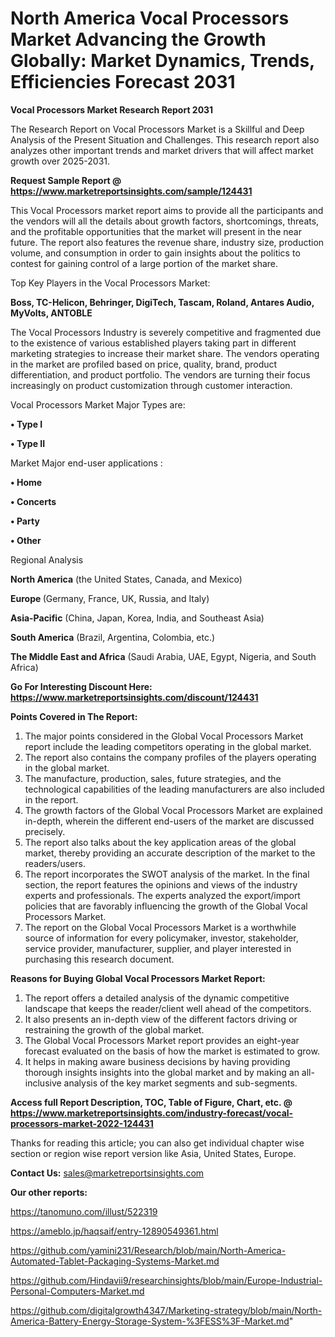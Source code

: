 # North America Vocal Processors Market Advancing the Growth Globally: Market Dynamics, Trends, Efficiencies Forecast 2031

<strong>Vocal Processors Market Research Report 2031</strong>

The Research Report on Vocal Processors Market is a Skillful and Deep Analysis of the Present Situation and Challenges. This research report also analyzes other important trends and market drivers that will affect market growth over 2025-2031.

<strong>Request Sample Report @ <a href=https://www.marketreportsinsights.com/sample/124431>https://www.marketreportsinsights.com/sample/124431</a></strong>

This Vocal Processors market report aims to provide all the participants and the vendors will all the details about growth factors, shortcomings, threats, and the profitable opportunities that the market will present in the near future. The report also features the revenue share, industry size, production volume, and consumption in order to gain insights about the politics to contest for gaining control of a large portion of the market share.

Top Key Players in the Vocal Processors Market:

<strong>Boss, TC-Helicon, Behringer, DigiTech, Tascam, Roland, Antares Audio, MyVolts, ANTOBLE</strong>

The Vocal Processors Industry is severely competitive and fragmented due to the existence of various established players taking part in different marketing strategies to increase their market share. The vendors operating in the market are profiled based on price, quality, brand, product differentiation, and product portfolio. The vendors are turning their focus increasingly on product customization through customer interaction.

Vocal Processors Market Major Types are:

<strong>• Type I

• Type II</strong>

Market Major end-user applications :

<strong>• Home

• Concerts

• Party

• Other</strong>

Regional Analysis

</u><strong><b>North America</b></strong> (the United States, Canada, and Mexico)

<strong><b>Europe </b></strong>(Germany, France, UK, Russia, and Italy)

<strong><b>Asia-Pacific</b></strong> (China, Japan, Korea, India, and Southeast Asia)

<strong><b>South America</b></strong> (Brazil, Argentina, Colombia, etc.)

<strong><b>The Middle East and Africa</b></strong> (Saudi Arabia, UAE, Egypt, Nigeria, and South Africa)

<strong>Go For Interesting Discount Here: <a href=https://www.marketreportsinsights.com/discount/124431>https://www.marketreportsinsights.com/discount/124431</a></strong>

<strong>Points Covered in The Report:</strong>
<ol>
  <li>The major points considered in the Global Vocal Processors Market report include the leading competitors operating in the global market.</li>
  <li>The report also contains the company profiles of the players operating in the global market.</li>
  <li>The manufacture, production, sales, future strategies, and the technological capabilities of the leading manufacturers are also included in the report.</li>
  <li>The growth factors of the Global Vocal Processors Market are explained in-depth, wherein the different end-users of the market are discussed precisely.</li>
  <li>The report also talks about the key application areas of the global market, thereby providing an accurate description of the market to the readers/users.</li>
  <li>The report incorporates the SWOT analysis of the market. In the final section, the report features the opinions and views of the industry experts and professionals. The experts analyzed the export/import policies that are favorably influencing the growth of the Global Vocal Processors Market.</li>
  <li>The report on the Global Vocal Processors Market is a worthwhile source of information for every policymaker, investor, stakeholder, service provider, manufacturer, supplier, and player interested in purchasing this research document.</li>
</ol>
<strong>Reasons for Buying Global Vocal Processors Market Report:</strong>

<ol>
  <li>The report offers a detailed analysis of the dynamic competitive landscape that keeps the reader/client well ahead of the competitors.</li>
  <li>It also presents an in-depth view of the different factors driving or restraining the growth of the global market.</li>
  <li>The Global Vocal Processors Market report provides an eight-year forecast evaluated on the basis of how the market is estimated to grow.</li>
  <li>It helps in making aware business decisions by having providing thorough insights insights into the global market and by making an all-inclusive analysis of the key market segments and sub-segments.</li>
</ol>
<strong>Access full Report Description, TOC, Table of Figure, Chart, etc. @ <a href=https://www.marketreportsinsights.com/industry-forecast/vocal-processors-market-2022-124431>https://www.marketreportsinsights.com/industry-forecast/vocal-processors-market-2022-124431</a></strong>


Thanks for reading this article; you can also get individual chapter wise section or region wise report version like Asia, United States, Europe.

<strong>Contact Us:</strong>
sales@marketreportsinsights.com

<strong>Our other reports:</strong>

<a href=https://tanomuno.com/illust/522319>https://tanomuno.com/illust/522319</a>

<a href=https://ameblo.jp/haqsaif/entry-12890549361.html>https://ameblo.jp/haqsaif/entry-12890549361.html</a>

<a href=https://github.com/yamini231/Research/blob/main/North-America-Automated-Tablet-Packaging-Systems-Market.md>https://github.com/yamini231/Research/blob/main/North-America-Automated-Tablet-Packaging-Systems-Market.md</a>

<a href=https://github.com/Hindavii9/researchinsights/blob/main/Europe-Industrial-Personal-Computers-Market.md>https://github.com/Hindavii9/researchinsights/blob/main/Europe-Industrial-Personal-Computers-Market.md</a>

<a href=https://github.com/digitalgrowth4347/Marketing-strategy/blob/main/North-America-Battery-Energy-Storage-System-%3FESS%3F-Market.md>https://github.com/digitalgrowth4347/Marketing-strategy/blob/main/North-America-Battery-Energy-Storage-System-%3FESS%3F-Market.md</a>"
